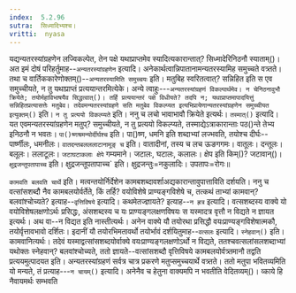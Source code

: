 ```yaml
---
index:  5.2.96
sutra:  सिध्मादिभ्यश्च।
vritti:  nyasa
---
```


यद्यन्यतरस्यांग्रहणेन लज्विकल्पेत, तेन पक्षे यथाप्राप्तमेव स्यादित्यकारान्तात्? सिध्मादेरिनिठनौ स्याताम्()। अत इमं दोषं परिहर्तुमाह--`अन्यतरस्यांग्रहणेन` इत्यादि। अनेकार्थत्वान्निपातानामन्यतरस्यामिह समुच्चते वत्र्तते। तथा च वार्तिककारेणोक्तम्()--`अन्यतरस्यामिति समुच्चयः` इति। मतुबिह स्वरितत्वात्? सन्निहित इति स एव समुच्चीयते, न तु यथाप्राप्तं प्रत्ययान्तरमित्येके। अन्ये त्वाहुः---`अन्यतरस्यांग्रहणं विकल्पार्थमेव। न चेनिठनावुभौ क्रियेते; तयोर्महाविभाषयैव सिद्धत्वात्()। तर्हि प्रत्ययान्तरं पक्षे विधीयते? तदपि न; यथाप्राप्तमापादयित्तुं सन्निहितप्रत्यासत्तेः मतुबेव। तदेवमन्यतरस्यांग्रहणे सति मतुबेव विकल्प्यत इत्यभिप्रायेणान्यतरस्यांग्रहणेन समुच्चीयत इत्युक्तम्()` इति। 
`न तु प्रत्ययो विकल्प्यते` इति। ननु च लचो भावाभावौ क्रियेते इत्यर्थः। `तस्मात्()` इत्यादि। यत एवमन्यतरस्यांग्रहणेन मतुप्? समुच्चीयते, न तु प्रत्ययो विकल्प्यते, तस्माद्येऽत्राकारान्ताः पठ()न्ते तेभ्य इनिठनौ न भवतः। 
`पा()ष्णश्रमन्योर्दीर्घश्च` इति। पा()ष्ण, धमनि इति शब्दाभ्यां लज्भवति, तयोश्च दीर्घः--पार्ष्णीलः, धमनीलः। `वातदन्तबलललाटानामूङ् च` इति। वातादीनां, तस्य च लच ऊङगगमः। वातूलः। दन्तूलः। बलूलः। ललाटूलः। `जटाघटाकलाः क्षेपे` गम्यमाने। जटालः, घटालः, कलालः। क्षेप इति किम्()? जटावान्()। `क्षुद्रजन्तूपतापाच्च` इति। क्षुद्रजन्तूपतापाच्च` इति। क्षुद्रजन्तुः=नकुलादिः। उपतापः=रोगः॥

`कामवति बलवति चार्थे` इति। मत्वन्तयोर्निर्देशेन कामबशब्दावर्शाअद्यकारान्तावुपात्ताविति दर्शयति। 
ननु च वत्सांसशब्दौ नैव कामबलयोर्वर्तेते, किं तर्हि? वयोविशेषे प्राण्यङ्गविशेषे च, तत्कथं ताभ्यां कामवान्? बलवांश्चोच्यते? इत्याह--`वृत्तिविषये` इत्यादि। कथमेतज्ज्ञायते? इत्याह--`न ह्रत्र` इत्यादि। वत्सशब्दस्य वाक्ये यो वयोविशेषलक्षणोऽर्थः प्रसिद्धः, अंसशब्दस्य च यः प्राण्यङ्गलक्षणविषयः स यस्मादत्र वृत्तौ न विद्यते न ज्ञायत इत्यर्थः। अथ वा--न विद्यत इति नास्तीत्यर्थः। अनेन वाक्ये यौ तयोरथा प्रसिद्धौ वयःप्राण्यङ्गविशेषात्मकौ, तयोर्वृत्तावभावो दर्शितः। इदानीं यौ तयोरभिमतावर्थो तयोर्भावं दर्शयितुमाह--`वत्सलः` इत्यादि। `स्नेहवान्()` इति। कामवानित्यर्थः। तदेवं यस्माद्वत्सांसशब्दयोर्वाक्ये वयःप्राण्यङ्गलक्षणोऽर्थो न विद्यते, ततश्चवत्सलांसलशब्दाभ्यां यथोक्तः स्नेहवान्? बलवांश्चोच्यते, ततो ज्ञायते--वत्सांसशब्दौ वृत्तिविषये कामबलयोर्वत्र्तमानौ तद्वति प्रत्ययमुत्पादयत इति। 
अन्यतरस्यांग्रहणं सर्वत्र चात्र प्रकरणे मतुप्समुच्चयार्थे वत्र्तते। ततो मतुपा भवितव्यमिति यो मन्यते, तं प्रत्याह---`न चायम्()` इत्यादि। अनेनैव च हेतुना वाक्यमपि न भवतीति वेदितव्यम्()। व्काये हि नैवायमर्थः सम्भवति
